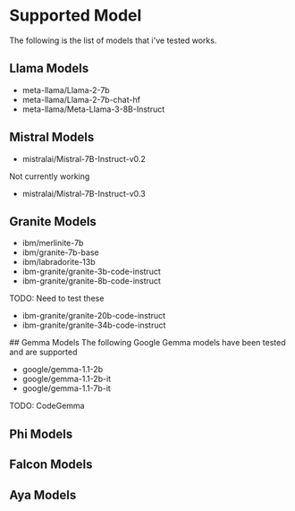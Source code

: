 # Supported Model
The following is the list of models that i've tested works.

## Llama Models

- meta-llama/Llama-2-7b
- meta-llama/Llama-2-7b-chat-hf
- meta-llama/Meta-Llama-3-8B-Instruct 

## Mistral Models

- mistralai/Mistral-7B-Instruct-v0.2

Not currently working

- mistralai/Mistral-7B-Instruct-v0.3

## Granite Models

- ibm/merlinite-7b
- ibm/granite-7b-base
- ibm/labradorite-13b
- ibm-granite/granite-3b-code-instruct
- ibm-granite/granite-8b-code-instruct

TODO: Need to test these
- ibm-granite/granite-20b-code-instruct
- ibm-granite/granite-34b-code-instruct

## Gemma Models
The following Google Gemma models have been tested and are supported

- google/gemma-1.1-2b
- google/gemma-1.1-2b-it
- google/gemma-1.1-7b-it

TODO: CodeGemma

## Phi Models
## Falcon Models
## Aya Models